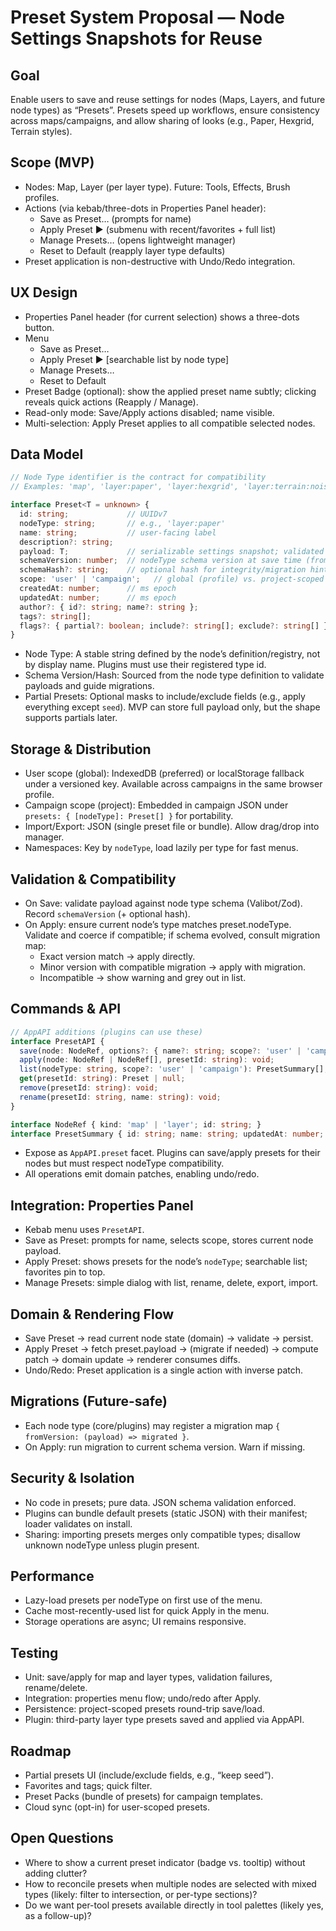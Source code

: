 # Preset System Proposal — Node Settings Snapshots for Reuse

## Goal
Enable users to save and reuse settings for nodes (Maps, Layers, and future node types) as “Presets”. Presets speed up workflows, ensure consistency across maps/campaigns, and allow sharing of looks (e.g., Paper, Hexgrid, Terrain styles).

## Scope (MVP)
- Nodes: Map, Layer (per layer type). Future: Tools, Effects, Brush profiles.
- Actions (via kebab/three-dots in Properties Panel header):
  - Save as Preset… (prompts for name)
  - Apply Preset ▶ (submenu with recent/favorites + full list)
  - Manage Presets… (opens lightweight manager)
  - Reset to Default (reapply layer type defaults)
- Preset application is non-destructive with Undo/Redo integration.

## UX Design
- Properties Panel header (for current selection) shows a three-dots button.
- Menu
  - Save as Preset…
  - Apply Preset ▶ [searchable list by node type]
  - Manage Presets…
  - Reset to Default
- Preset Badge (optional): show the applied preset name subtly; clicking reveals quick actions (Reapply / Manage).
- Read-only mode: Save/Apply actions disabled; name visible.
- Multi-selection: Apply Preset applies to all compatible selected nodes.

## Data Model
```ts
// Node Type identifier is the contract for compatibility
// Examples: 'map', 'layer:paper', 'layer:hexgrid', 'layer:terrain:noise-v1'

interface Preset<T = unknown> {
  id: string;             // UUIDv7
  nodeType: string;       // e.g., 'layer:paper'
  name: string;           // user-facing label
  description?: string;
  payload: T;             // serializable settings snapshot; validated against schema for nodeType
  schemaVersion: number;  // nodeType schema version at save time (from registry)
  schemaHash?: string;    // optional hash for integrity/migration hints
  scope: 'user' | 'campaign';   // global (profile) vs. project-scoped
  createdAt: number;      // ms epoch
  updatedAt: number;      // ms epoch
  author?: { id?: string; name?: string };
  tags?: string[];
  flags?: { partial?: boolean; include?: string[]; exclude?: string[] };
}
```

- Node Type: A stable string defined by the node’s definition/registry, not by display name. Plugins must use their registered type id.
- Schema Version/Hash: Sourced from the node type definition to validate payloads and guide migrations.
- Partial Presets: Optional masks to include/exclude fields (e.g., apply everything except `seed`). MVP can store full payload only, but the shape supports partials later.

## Storage & Distribution
- User scope (global): IndexedDB (preferred) or localStorage fallback under a versioned key. Available across campaigns in the same browser profile.
- Campaign scope (project): Embedded in campaign JSON under `presets: { [nodeType]: Preset[] }` for portability.
- Import/Export: JSON (single preset file or bundle). Allow drag/drop into manager.
- Namespaces: Key by `nodeType`, load lazily per type for fast menus.

## Validation & Compatibility
- On Save: validate payload against node type schema (Valibot/Zod). Record `schemaVersion` (+ optional hash).
- On Apply: ensure current node’s type matches preset.nodeType. Validate and coerce if compatible; if schema evolved, consult migration map:
  - Exact version match → apply directly.
  - Minor version with compatible migration → apply with migration.
  - Incompatible → show warning and grey out in list.

## Commands & API
```ts
// AppAPI additions (plugins can use these)
interface PresetAPI {
  save(node: NodeRef, options?: { name?: string; scope?: 'user' | 'campaign'; partial?: boolean; include?: string[]; exclude?: string[] }): string; // returns presetId
  apply(node: NodeRef | NodeRef[], presetId: string): void;
  list(nodeType: string, scope?: 'user' | 'campaign'): PresetSummary[];
  get(presetId: string): Preset | null;
  remove(presetId: string): void;
  rename(presetId: string, name: string): void;
}

interface NodeRef { kind: 'map' | 'layer'; id: string; }
interface PresetSummary { id: string; name: string; updatedAt: number; scope: 'user' | 'campaign'; }
```
- Expose as `AppAPI.preset` facet. Plugins can save/apply presets for their nodes but must respect nodeType compatibility.
- All operations emit domain patches, enabling undo/redo.

## Integration: Properties Panel
- Kebab menu uses `PresetAPI`.
- Save as Preset: prompts for name, selects scope, stores current node payload.
- Apply Preset: shows presets for the node’s `nodeType`; searchable list; favorites pin to top.
- Manage Presets: simple dialog with list, rename, delete, export, import.

## Domain & Rendering Flow
- Save Preset → read current node state (domain) → validate → persist.
- Apply Preset → fetch preset.payload → (migrate if needed) → compute patch → domain update → renderer consumes diffs.
- Undo/Redo: Preset application is a single action with inverse patch.

## Migrations (Future-safe)
- Each node type (core/plugins) may register a migration map `{ fromVersion: (payload) => migrated }`.
- On Apply: run migration to current schema version. Warn if missing.

## Security & Isolation
- No code in presets; pure data. JSON schema validation enforced.
- Plugins can bundle default presets (static JSON) with their manifest; loader validates on install.
- Sharing: importing presets merges only compatible types; disallow unknown nodeType unless plugin present.

## Performance
- Lazy-load presets per nodeType on first use of the menu.
- Cache most-recently-used list for quick Apply in the menu.
- Storage operations are async; UI remains responsive.

## Testing
- Unit: save/apply for map and layer types, validation failures, rename/delete.
- Integration: properties menu flow; undo/redo after Apply.
- Persistence: project-scoped presets round-trip save/load.
- Plugin: third-party layer type presets saved and applied via AppAPI.

## Roadmap
- Partial presets UI (include/exclude fields, e.g., “keep seed”).
- Favorites and tags; quick filter.
- Preset Packs (bundle of presets) for campaign templates.
- Cloud sync (opt-in) for user-scoped presets.

## Open Questions
- Where to show a current preset indicator (badge vs. tooltip) without adding clutter?
- How to reconcile presets when multiple nodes are selected with mixed types (likely: filter to intersection, or per-type sections)?
- Do we want per-tool presets available directly in tool palettes (likely yes, as a follow-up)?

